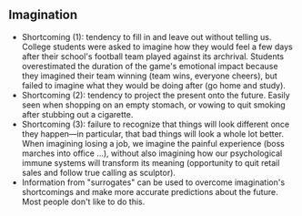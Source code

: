 Imagination
-----------

* Shortcoming (1): tendency to fill in and leave out without telling us. College students were asked to imagine how they would feel a few days after their school's football team played against its archrival. Students overestimated the duration of the game's emotional impact because they imagined their team winning (team wins, everyone cheers), but failed to imagine what they would be doing after (go home and study).
* Shortcoming (2): tendency to project the present onto the future. Easily seen when shopping on an empty stomach, or vowing to quit smoking after stubbing out a cigarette.
* Shortcoming (3): failure to recognize that things will look different once they happen&mdash;in particular, that bad things will look a whole lot better. When imagining losing a job, we imagine the painful experience (boss marches into office ...), without also imagining how our psychological immune systems will transform its meaning (opportunity to quit retail sales and follow true calling as sculptor).
* Information from "surrogates" can be used to overcome imagination's shortcomings and make more accurate predictions about the future. Most people don't like to do this.
